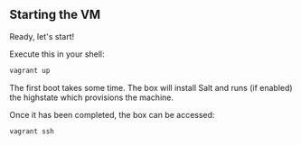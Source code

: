 ## Starting the VM

Ready, let's start!

Execute this in your shell:

```sh
vagrant up
```

The first boot takes some time.
The box will install Salt and runs (if enabled) the highstate which provisions the machine.

Once it has been completed, the box can be accessed:

```sh
vagrant ssh
```
